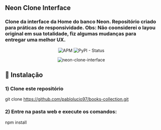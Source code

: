 
## Neon Clone Interface

### Clone da interface da Home do banco Neon. Repositório criado para práticas de responsividade. Obs: Não coonsiderei o layou original em sua totalidade, fiz algumas mudanças para entregar uma melhor UX.

<p align="center">
  <img alt="APM" src="https://img.shields.io/apm/l/vim-mode"> <img alt="PyPI - Status" src="https://img.shields.io/pypi/status/Django">
</p>

<p align="center">
  <img alt='neon-clone-interface' src='https://i.ibb.co/XXGPz6r/neon2.png'>
</p>





## :wrench: Instalação

### 1) Clone este repositório
 git clone https://github.com/pablolucio97/books-collection.git

### 2) Entre na pasta web e execute os comandos:
 npm install



